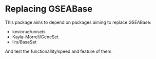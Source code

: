 # Replacing GSEABase

This package aims to depend on packages aiming to replace GSEABase:

- kevinrue/unisets
- Kayla-Morrell/GeneSet
- llrs/BaseSet

And test the functionallity/speed and feature of them. 
